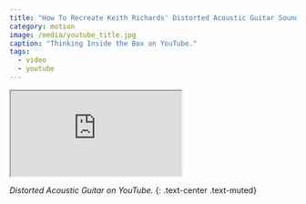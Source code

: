 ```yaml
---
title: "How To Recreate Keith Richards' Distorted Acoustic Guitar Sound - YouTube"
category: motion
image: /media/youtube_title.jpg
caption: "Thinking Inside the Box on YouTube."
tags:
  - video
  - youtube
---
```


<div class="embed-responsive embed-responsive-16by9">
	<iframe class="embed-responsive-item" src="https://youtu.be/ZTZNPedodo0"></iframe>
</div>

_Distorted Acoustic Guitar on YouTube._
{: .text-center .text-muted}
